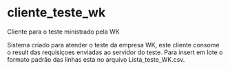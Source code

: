 # cliente_teste_wk
 Cliente para o teste ministrado pela WK
 
 Sistema criado para atender o teste da empresa WK,
 este cliente consome o result das requisiçoes enviadas ao servidor do teste.
 Para insert em lote o formato padrão das linhas esta no arquivo Lista_teste_WK.csv.
